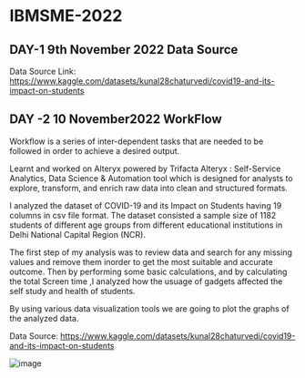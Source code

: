 # IBMSME-2022 

## DAY-1 9th November 2022    Data Source

Data Source Link: https://www.kaggle.com/datasets/kunal28chaturvedi/covid19-and-its-impact-on-students

## DAY -2 10 November2022    WorkFlow 

Workflow is a series of inter-dependent tasks that are needed to be followed in order to achieve a desired output.

Learnt and worked on Alteryx powered by Trifacta
Alteryx : Self-Service Analytics, Data Science & Automation tool which is designed for analysts to explore, transform, and enrich raw data into clean and structured formats.

I analyzed the dataset of COVID-19 and its Impact on Students having 19 columns  in csv file format.
The dataset consisted a sample size of 1182 students of different age groups from different educational institutions in Delhi National Capital Region (NCR). 

The first step of my analysis was to review data and search for any missing values and remove them inorder to get the most suitable and accurate outcome. 
Then by performing some basic calculations, and by calculating the total Screen time ,I analyzed how the usuage of gadgets affected the self study and health of students. 

By using various data visualization tools we are going to plot the graphs of the analyzed data.

Data Source: https://www.kaggle.com/datasets/kunal28chaturvedi/covid19-and-its-impact-on-students

![image](https://user-images.githubusercontent.com/114132172/201259096-77812ecb-8b55-473b-8e66-ec6486606f82.png)


